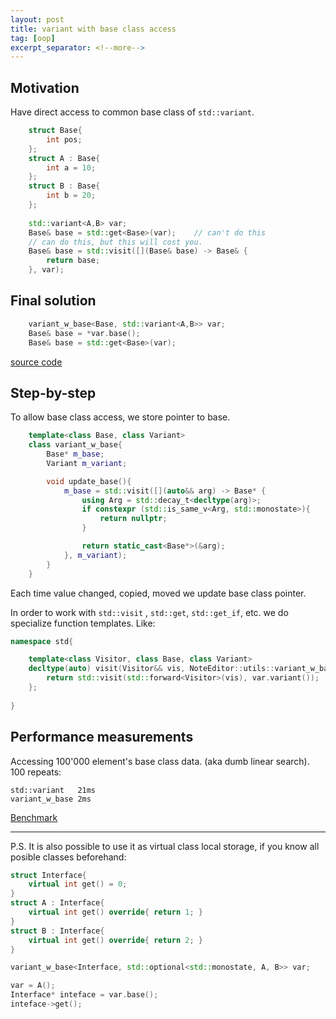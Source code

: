 ```yaml
---
layout: post
title: variant with base class access
tag: [oop]
excerpt_separator: <!--more-->
---
```


<h2>Motivation</h2>

Have direct access to common base class of `std::variant`.

```c++
    struct Base{
        int pos;
    };
    struct A : Base{
        int a = 10;
    };
    struct B : Base{
        int b = 20;
    };
    
    std::variant<A,B> var;
    Base& base = std::get<Base>(var);    // can't do this
    // can do this, but this will cost you.
    Base& base = std::visit([](Base& base) -> Base& { 
        return base;
    }, var);
```

<h2>Final solution</h2>

```c++
    variant_w_base<Base, std::variant<A,B>> var;
    Base& base = *var.base();
    Base& base = std::get<Base>(var);
```
[source code](https://github.com/tower120/variant_w_base)
<!--more-->
<h2>Step-by-step</h2>

To allow base class access, we store pointer to base.
```c++
    template<class Base, class Variant>
    class variant_w_base{
        Base* m_base;
        Variant m_variant;

        void update_base(){
            m_base = std::visit([](auto&& arg) -> Base* {
                using Arg = std::decay_t<decltype(arg)>;
                if constexpr (std::is_same_v<Arg, std::monostate>){
                    return nullptr;
                }

                return static_cast<Base*>(&arg);
            }, m_variant);
        }
    }
```

Each time value changed, copied, moved we update base class pointer.

In order to work with `std::visit` , `std::get`, `std::get_if`, etc. we do specialize function templates. Like:

```c++
namespace std{

    template<class Visitor, class Base, class Variant>
    decltype(auto) visit(Visitor&& vis, NoteEditor::utils::variant_w_base<Base, Variant>& var){
        return std::visit(std::forward<Visitor>(vis), var.variant());
    };
    
}
```

<h2>Performance measurements</h2>

Accessing 100'000 element's base class data. (aka dumb linear search). 100 repeats:
```
std::variant   21ms
variant_w_base 2ms
```

[Benchmark](http://coliru.stacked-crooked.com/a/a93c75c3217d5657)

---

P.S. It is also possible to use it as virtual class  local storage, if you know all posible classes beforehand:

```c++
struct Interface{
    virtual int get() = 0;
}
struct A : Interface{
    virtual int get() override{ return 1; }
}
struct B : Interface{
    virtual int get() override{ return 2; }
}

variant_w_base<Interface, std::optional<std::monostate, A, B>> var;

var = A();
Interface* inteface = var.base();
inteface->get();
```